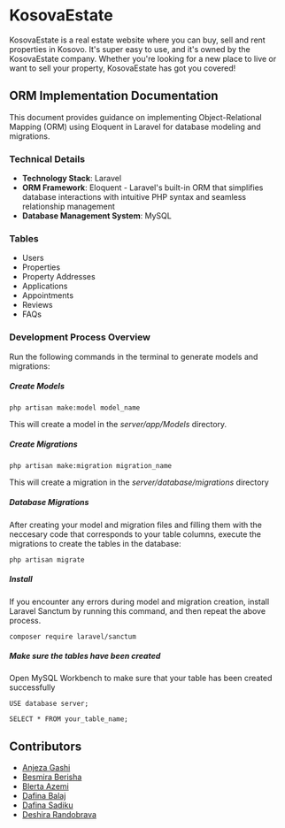 # KosovaEstate
KosovaEstate is a real estate website where you can buy, sell and rent properties in Kosovo. It's super easy to use, and it's owned by the KosovaEstate company. Whether you're looking for a new place to live or want to sell your property, KosovaEstate has got you covered!
## ORM Implementation Documentation

This document provides guidance on implementing Object-Relational Mapping (ORM) using Eloquent in Laravel for database modeling and migrations.

### Technical Details

- **Technology Stack**: Laravel
- **ORM Framework**: Eloquent - Laravel's built-in ORM that simplifies database interactions with intuitive PHP syntax and seamless relationship management
- **Database Management System**: MySQL

### Tables
  - Users
  - Properties
  - Property Addresses
  - Applications
  - Appointments
  - Reviews
  - FAQs
  
### Development Process Overview

Run the following commands in the terminal to generate models and migrations:
##### Create Models
   `php artisan make:model model_name`
   
   This will create a model in the *server/app/Models* directory.
   
##### Create Migrations   
   `php artisan make:migration migration_name`
   
This will create a migration in the *server/database/migrations* directory
 
 ##### Database Migrations
  After creating your model and migration files and filling them with the neccesary code that corresponds to your table columns, execute the migrations to create the tables in the database:
  
 `php artisan migrate`
 
 ##### Install
If you encounter any errors during model and migration creation, install Laravel Sanctum by running this command, and then repeat the above process.

 `composer require laravel/sanctum`
 
 ##### Make sure the tables have been created 
 Open MySQL Workbench to make sure that your table has been created successfully
 
`USE database server;`

`SELECT * FROM your_table_name;`

## Contributors
- [Anjeza Gashi](https://github.com/anjezagashi)
- [Besmira Berisha](https://github.com/Besmira75)
- [Blerta Azemi](https://github.com/bl3rt4)
- [Dafina Balaj](https://github.com/dafinabalaj)
- [Dafina Sadiku](https://github.com/dafiinaa)
- [Deshira Randobrava](https://github.com/d3shira)
